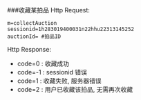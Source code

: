 ###收藏某拍品
Http Request: 

```
m=collectAuction
sessionid=1h283019400031n22hhu22313145252
auctionId= #拍品ID
```
Http Response:

- code=0 : 收藏成功
- code=-1 : sessionid 错误
- code=1 : 收藏失败, 服务器错误
- code=2 : 用户已收藏该拍品, 无需再次收藏

